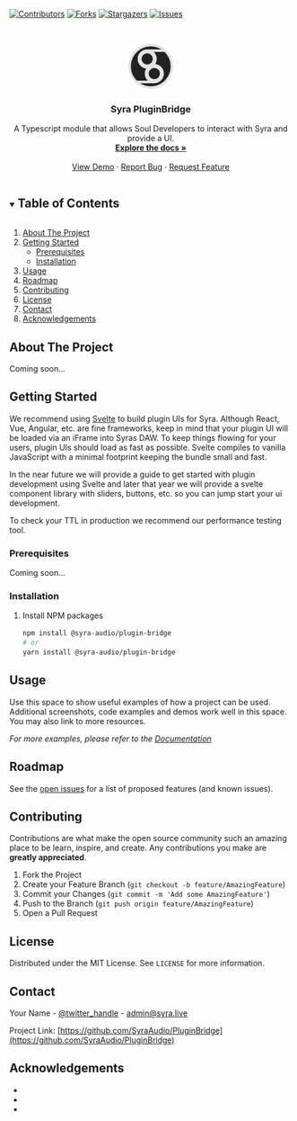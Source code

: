 <!--
*** Thanks for checking out the Best-README-Template. If you have a suggestion
*** that would make this better, please fork the repo and create a pull request
*** or simply open an issue with the tag "enhancement".
*** Thanks again! Now go create something AMAZING! :D
***
***
***
*** To avoid retyping too much info. Do a search and replace for the following:
*** SyraAudio, PluginBridge, twitter_handle, admin@syra.live, Syra PluginBridge, A Typescript module that allows Soul Developers to interact with Syra and provide a UI.

Topics
Resources

-->



<!-- PROJECT SHIELDS -->
<!--
*** I'm using markdown "reference style" links for readability.
*** Reference links are enclosed in brackets [ ] instead of parentheses ( ).
*** See the bottom of this document for the declaration of the reference variables
*** for contributors-url, forks-url, etc. This is an optional, concise syntax you may use.
*** https://www.markdownguide.org/basic-syntax/#reference-style-links
-->
[![Contributors][contributors-shield]][contributors-url]
[![Forks][forks-shield]][forks-url]
[![Stargazers][stars-shield]][stars-url]
[![Issues][issues-shield]][issues-url]

<!-- PROJECT LOGO -->
<br />
<p align="center">
  <a href="https://github.com/SyraAudio/PluginBridge">
    <img src="logo.png" alt="Logo" width="80" height="80">
  </a>

  <h3 align="center">Syra PluginBridge</h3>

  <p align="center">
    A Typescript module that allows Soul Developers to interact with Syra and provide a UI.
    <br />
    <a href="https://github.com/SyraAudio/PluginBridge"><strong>Explore the docs »</strong></a>
    <br />
    <br />
    <a href="https://github.com/SyraAudio/PluginBridge">View Demo</a>
    ·
    <a href="https://github.com/SyraAudio/PluginBridge/issues">Report Bug</a>
    ·
    <a href="https://github.com/SyraAudio/PluginBridge/issues">Request Feature</a>
  </p>
</p>



<!-- TABLE OF CONTENTS -->
<details open="open">
  <summary><h2 style="display: inline-block">Table of Contents</h2></summary>
  <ol>
    <li>
      <a href="#about-the-project">About The Project</a>
    </li>
    <li>
      <a href="#getting-started">Getting Started</a>
      <ul>
        <li><a href="#prerequisites">Prerequisites</a></li>
        <li><a href="#installation">Installation</a></li>
      </ul>
    </li>
    <li><a href="#usage">Usage</a></li>
    <li><a href="#roadmap">Roadmap</a></li>
    <li><a href="#contributing">Contributing</a></li>
    <li><a href="#license">License</a></li>
    <li><a href="#contact">Contact</a></li>
    <li><a href="#acknowledgements">Acknowledgements</a></li>
  </ol>
</details>



<!-- ABOUT THE PROJECT -->
## About The Project

Coming soon...

<!-- GETTING STARTED -->
## Getting Started

We recommend using [Svelte](https://svelte.dev/) to build plugin UIs for Syra. Although React, Vue, Angular, etc. are fine frameworks, keep in mind that your
plugin UI will be loaded via an iFrame into Syras DAW. To keep things flowing for your users, plugin UIs should load as
fast as possible. Svelte compiles to vanilla JavaScript with a minimal footprint keeping the bundle small and fast.

In the near future we will provide a guide to get started with plugin development using Svelte and later that year we
will provide a svelte component library with sliders, buttons, etc. so you can jump start your ui development.

To check your TTL in production we recommend our performance testing tool.

### Prerequisites

Coming soon...

### Installation

1. Install NPM packages
   ```sh
   npm install @syra-audio/plugin-bridge
   # or
   yarn install @syra-audio/plugin-bridge
   ```

<!-- USAGE EXAMPLES -->
## Usage

Use this space to show useful examples of how a project can be used. Additional screenshots, code examples and demos work well in this space. You may also link to more resources.

_For more examples, please refer to the [Documentation](https://example.com)_



<!-- ROADMAP -->
## Roadmap

See the [open issues](https://github.com/SyraAudio/PluginBridge/issues) for a list of proposed features (and known issues).



<!-- CONTRIBUTING -->
## Contributing

Contributions are what make the open source community such an amazing place to be learn, inspire, and create. Any contributions you make are **greatly appreciated**.

1. Fork the Project
2. Create your Feature Branch (`git checkout -b feature/AmazingFeature`)
3. Commit your Changes (`git commit -m 'Add some AmazingFeature'`)
4. Push to the Branch (`git push origin feature/AmazingFeature`)
5. Open a Pull Request



<!-- LICENSE -->
## License

Distributed under the MIT License. See `LICENSE` for more information.



<!-- CONTACT -->
## Contact

Your Name - [@twitter_handle](https://twitter.com/twitter_handle) - admin@syra.live

Project Link: [https://github.com/SyraAudio/PluginBridge](https://github.com/SyraAudio/PluginBridge)



<!-- ACKNOWLEDGEMENTS -->
## Acknowledgements

* []()
* []()
* []()





<!-- MARKDOWN LINKS & IMAGES -->
<!-- https://www.markdownguide.org/basic-syntax/#reference-style-links -->
[contributors-shield]: https://img.shields.io/github/contributors/SyraAudio/PluginBridge/repo.svg?style=for-the-badge
[contributors-url]: https://github.com/SyraAudio/PluginBridge/graphs/contributors
[forks-shield]: https://img.shields.io/github/forks/SyraAudio/PluginBridge/repo.svg?style=for-the-badge
[forks-url]: https://github.com/SyraAudio/PluginBridge/network/members
[stars-shield]: https://img.shields.io/github/stars/SyraAudio/PluginBridge/repo.svg?style=for-the-badge
[stars-url]: https://github.com/SyraAudio/PluginBridge/stargazers
[issues-shield]: https://img.shields.io/github/issues/SyraAudio/PluginBridge/repo.svg?style=for-the-badge
[issues-url]: https://github.com/SyraAudio/PluginBridge/issues
[license-shield]: https://img.shields.io/github/license/SyraAudio/PluginBridge/repo.svg?style=for-the-badge
[license-url]: https://github.com/SyraAudio/PluginBridge/blob/master/LICENSE.txt
[linkedin-shield]: https://img.shields.io/badge/-LinkedIn-black.svg?style=for-the-badge&logo=linkedin&colorB=555
[linkedin-url]: https://linkedin.com/in/SyraAudio
